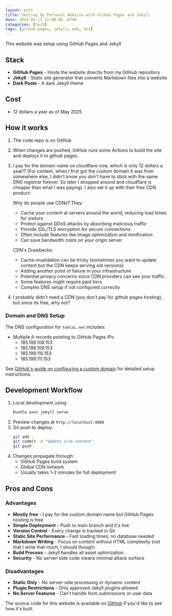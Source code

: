 ```yaml
---
layout: post
title: Setting Up Personal Website with GitHub Pages and Jekyll
date: 2025-05-17 12:00:00 -0700
categories: [tech]
tags: [github-pages, jekyll, web, dns]
---
```


This website was setup using GitHub Pages and Jekyll

## Stack

- **GitHub Pages** - Hosts the website directly from my GitHub repository
- **Jekyll** - Static site generator that converts Markdown files into a website
- **Dark Poole** - A dark Jekyll theme

## Cost
- 12 dollars a year as of May 2025

## How it works
1. The code repo is on GitHub
2. When changes are pushed, GitHub runs some Actions to build the site and deploys it to github pages. 
3. I pay for the domain name on cloudflare now, which is only 12 dollars a year!? (For context, when I first got the custom domain it was from somewhere else, I didn't know you don't have to stick with the same DNS registrar forever. So later I shopped around and cloudflare is cheaper than what I was paying). I also set it up with their free CDN product:

   Why do people use CDNs? They:
   - Cache your content at servers around the world, reducing load times for visitors
   - Protect against DDoS attacks by absorbing malicious traffic
   - Provide SSL/TLS encryption for secure connections
   - Often include features like image optimization and minification
   - Can save bandwidth costs on your origin server

   CDN's Drawbacks:
   - Cache invalidation can be tricky (sometimes you want to update content but the CDN keeps serving old versions)
   - Adding another point of failure in your infrastructure
   - Potential privacy concerns since CDN providers can see your traffic
   - Some features might require paid tiers
   - Complex DNS setup if not configured correctly

4. I probably didn't need a CDN (you don't pay for github pages hosting), but since its free, why not?

### Domain and DNS Setup

The DNS configuration for `tomlai.net` includes:
- Multiple A records pointing to GitHub Pages IPs:
  - 185.199.108.153
  - 185.199.109.153
  - 185.199.110.153
  - 185.199.111.153

See [GitHub's guide on configuring a custom domain](https://docs.github.com/en/pages/configuring-a-custom-domain-for-your-github-pages-site/managing-a-custom-domain-for-your-github-pages-site?versionId=free-pro-team%40latest&productId=pages&restPage=configuring-a-custom-domain-for-your-github-pages-site%2Cabout-custom-domains-and-github-pages) for detailed setup instructions.


## Development Workflow

1. Local development using:
   ```bash
   bundle exec jekyll serve
   ```
2. Preview changes at `http://localhost:4000`
3. Git push to deploy:
   ```bash
   git add .
   git commit -m "Update site content"
   git push
   ```
4. Changes propagate through:
   - GitHub Pages build system
   - Global CDN network
   - Usually takes 1-2 minutes for full deployment

## Pros and Cons

### Advantages
- **Mostly free** - I pay for the custom domain name but GitHub Pages hosting is free
- **Simple Deployment** - Push to main branch and it's live
- **Version Control** - Every change is tracked in Git
- **Static Site Performance** - Fast loading times, no database needed
- **Markdown Writing** - Focus on content without HTML complexity (not that I write that much, I should though)
- **Build Process** - Jekyll handles all asset optimization
- **Security** - No server-side code means minimal attack surface

### Disadvantages
- **Static Only** - No server-side processing or dynamic content
- **Plugin Restrictions** - Only approved Jekyll plugins allowed
- **No Server Features** - Can't handle form submissions or user data

The source code for this website is available on [GitHub](https://github.com/tomtclai/tomlai.net) if you'd like to see how it's built. 
